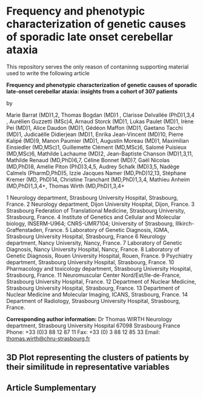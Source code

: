 # Frequency and phenotypic characterization of genetic causes of sporadic late onset cerebellar ataxia

This repository serves the only reason of contaninng supporting material used to write the following article

**Frequency and phenotypic characterization of genetic causes of sporadic late-onset cerebellar ataxia: insights from a cohort of 307 patients**

by 

Marie Barrat (MD)1,2, Thomas Bogdan (MD)1 , Clarisse Delvallée (PhD)1,3,4 , Aurélien Guzzetti (MSc)4, Arnaud Storck (MD)1, Lukas Paulet (MD)1, Irène Pei (MD)1, Alice Daudon (MD)1, Gédéon Maffon (MD)1, Gaetano Tacchi (MD)1, Judicaëlle Didierjean (MD)1, Enrika Jean-Vincent (MD)10, Pierre Kalipé (MD)9, Manon Paumier (MD)1, Augustin Moreau (MD)1, Maximilian Einsiedler (MD,MSc)1, Guillemette Clément (MD,MSc)6, Salomé Puisieux (MD,MSc)6, Mathilde Lachaume (MD)2, Jean-Baptiste Chanson (MD)1,3,11, Mathilde Renaud (MD,PhD)6,7, Céline Bonnet (MD)7, Gaël Nicolas (MD,PhD)8, Amélie Piton (PhD)3,4,5, Audrey Schalk (MD)3,5, Nadège Calmels (PharmD,PhD)5, Izzie Jacques Namer (MD,PhD)12,13, Stéphane Kremer (MD, PhD)14, Christine Tranchant (MD,PhD)1,3,4, Mathieu Anheim (MD,PhD)1,3,4+, Thomas Wirth (MD,PhD)1,3,4+

1 Neurology department, Strasbourg University Hospital, Strasbourg, France.
2 Neurology department, Dijon University Hospital, Dijon, France.
3 Strasbourg Federation of Translational Medicine, Strasbourg University, Strasbourg, France. 4 Institute of Genetics and Cellular and Molecular biology, INSERM-U964; CNRS-UMR7104;   University of Strasbourg, Illkirch-Graffenstaden, France.
5 Laboratory of Genetic Diagnosis, IGMA, Strasbourg University Hospital, Strasbourg, France 6 Neurology department, Nancy University, Nancy, France.
7 Laboratory of Genetic Diagnosis, Nancy University Hospital, Nancy, France.
8 Laboratory of Genetic Diagnosis, Rouen University Hospital, Rouen, France.
9 Psychiatry department, Strasbourg University Hospital, Strasbourg, France.
10 Pharmacology and toxicology department, Strasbourg University Hospital, Strasbourg, France.
11 Neuromuscular Center Nord/Est/Ile-de-France, Strasbourg University Hospital, France.
12 Department of Nuclear Medicine, Strasbourg University Hospital, Strasbourg, France.
13 Department of Nuclear Medicine and Molecular Imaging, ICANS, Strasbourg, France.
14 Department of Radiology, Strasbourg University Hospital, Strasbourg, France.

**Corresponding author information:**
Dr Thomas WIRTH
Neurology department, Strasbourg University Hospital 67098 Strasbourg France
Phone: +33 (0)3 88 12 87 11 Fax: +33 (0) 3 88 12 85 33 Email: thomas.wirth@chru-strasbourg.fr

## 3D Plot representing the clusters of patients by their similitude in representative variables


## Article Sumplementary 


